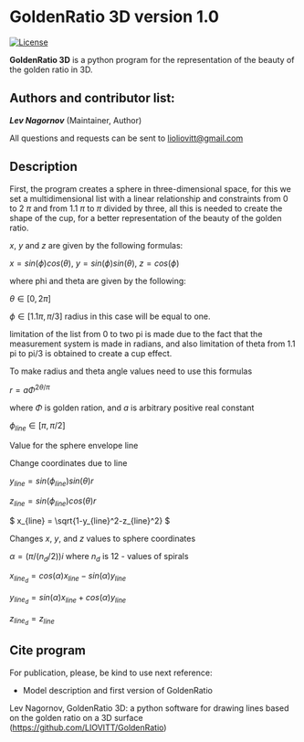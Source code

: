 GoldenRatio 3D version 1.0
====================
[![License](https://img.shields.io/badge/License-GPLv3-orange.svg)](https://github.com/)

**GoldenRatio 3D** is a python program for the representation of the beauty of the golden ratio in 3D. 

Authors and contributor list:
---
_**Lev Nagornov**_ (Maintainer, Author)

All questions and requests can be sent to lioliovitt@gmail.com  

Description
---
First, the program creates a sphere in three-dimensional space, for this we set a multidimensional list with a linear
relationship and constraints from 0 to 2 $\pi$ and from 1.1 $\pi$ to $\pi$ divided by three, all this is needed to create the shape
of the cup, for a better representation of the beauty of the golden ratio.

$x$, $y$ and $z$ are given by the following formulas:

$`
x = sin(\phi) cos(\theta),
`$
$`
y = sin(\phi) sin(\theta),
`$
$`
z = cos(\phi)
`$

where phi and theta are given by the following:

$\theta \in [0, 2\pi]$

$\phi \in [1.1 \pi,\pi/3]$
radius in this case will be equal to one.

limitation of the list from 0 to two pi is made due to the fact that the measurement system is made in radians,
and also limitation of theta from 1.1 pi to pi/3 is obtained to create a cup effect.

To make radius and theta angle values need to use this formulas

$r=a\Phi^{2\theta/\pi}$

where $\Phi$ is golden ration, and $a$ is arbitrary positive real constant


$\phi_{line} \in [\pi, \pi/2]$

Value for the sphere envelope line


Change coordinates due to line

$`
y_{line} = sin(\phi_{line})sin(\theta)r 
`$

$`
z_{line} = sin(\phi_{line})cos(\theta)r 
`$

$`
x_{line} = \sqrt{1-y_{line}^2-z_{line}^2}
`$


Changes $x$, $y$, and $z$ values to sphere coordinates

$`
\alpha = (\pi/(n_d/2))i 
`$
where $`n_d`$ is 12 - values of spirals

$`
x_{line_{d}} = cos(\alpha)x_{line} - sin(\alpha)y_{line}
`$

$`
y_{line_{d}} = sin(\alpha)x_{line} + cos(\alpha)y_{line} 
`$

$`
z_{line_{d}} = z_{line}
`$


## Cite program

For publication, please, be kind to use next reference:

- Model description and first version of GoldenRatio

Lev Nagornov,  GoldenRatio 3D: a python software for drawing lines based on the golden ratio on a 3D surface (https://github.com/LIOVITT/GoldenRatio)

